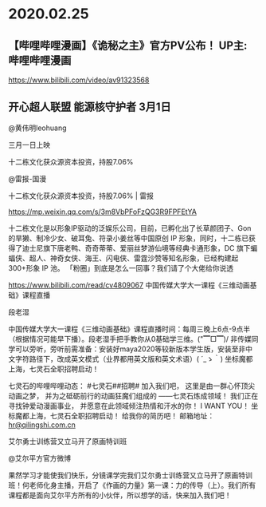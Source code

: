 # 2020.02.25

## 【哔哩哔哩漫画】《诡秘之主》官方PV公布！ UP主: 哔哩哔哩漫画

https://www.bilibili.com/video/av91323568



## 开心超人联盟 能源核守护者 3月1日

@黄伟明leohuang

三月一日上映


十二栋文化获众源资本投资，持股7.06%

@雷报-国漫

十二栋文化获众源资本投资，持股7.06% | 雷报

https://mp.weixin.qq.com/s/3m8VbPFoFzQG3R9FPFEtYA

十二栋文化是以形象IP驱动的泛娱乐公司，目前，已孵化出了长草颜团子、Gon 的旱獭、制冷少女、破耳兔、符录小姜丝等中国原创 IP 形象，同时，十二栋已获得了迪士尼旗下唐老鸭、奇奇蒂蒂、爱丽丝梦游仙境等经典卡通形象，DC 旗下蝙蝠侠、超人、神奇女侠、海王、闪电侠、雷霆沙赞等知名形象，已经构建起 300+形象 IP 池。
「粉圈」到底是怎么一回事？我们请了个大佬给你说透

https://www.bilibili.com/read/cv4809067
中国传媒大学大一课程《三维动画基础》课程直播

段老湿

中国传媒大学大一课程《三维动画基础》课程直播时间：每周三晚上6点-9点半（根据情况可能早下播）。段老湿手把手教你从0基础学三维。("▔□▔)/
非传媒同学可以旁听，旁听前需准备：安装好maya2020等较新版本学生版，安装至非中文字符路径下，改成英文模式（业界都用英文版和英文术语）( ´_ゝ｀)
坐标魔都上海，七灵石全职招聘启动！

七灵石的哔哩哔哩动态：
#七灵石##招聘#
加入我们吧，
这里是由一群心怀顶尖动画之梦，
并为之砥砺前行的动画狂魔们组成的
——七灵石炼成领域！
我们正在寻找钟爱动漫画事业，
并愿意在此领域倾注热情和汗水的你！
I WANT YOU！
坐标魔都上海，七灵石全职招聘启动！
给我你的简历吧！
邮箱地址：hr@qilingshi.com.cn


艾尔勇士训练营又立马开了原画特训班

@艾尔平方官方微博     

果然学习才能使我们快乐，分镜课学完我们艾尔勇士训练营又立马开了原画特训班！何老师化身主播，开启了《作画的力量》第一课：力的传导（上）。我们所有课程都是面向艾尔平方所有的小伙伴，所以想学的话，快来加入我们吧！


